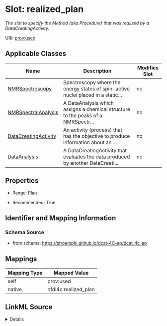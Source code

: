 

# Slot: realized_plan


_The slot to specify the Method (aka Procedure) that was realized by a DataCreatingActivity._





URI: [prov:used](http://www.w3.org/ns/prov#used)



<!-- no inheritance hierarchy -->





## Applicable Classes

| Name | Description | Modifies Slot |
| --- | --- | --- |
| [NMRSpectroscopy](NMRSpectroscopy.md) | Spectroscopy where the energy states of spin-active nuclei placed in a static... |  no  |
| [NMRSpectralAnalysis](NMRSpectralAnalysis.md) | A DataAnalysis which assigns a chemical structure to the peaks of a NMRSpectr... |  no  |
| [DataCreatingActivity](DataCreatingActivity.md) | An activity (process) that has the objective to produce information about an ... |  no  |
| [DataAnalysis](DataAnalysis.md) | A DataCreatingActivity that evaluates the data produced by another DataCreati... |  no  |







## Properties

* Range: [Plan](Plan.md)

* Recommended: True





## Identifier and Mapping Information







### Schema Source


* from schema: https://stroemphi.github.io/dcat-4C-ap/dcat_4c_ap




## Mappings

| Mapping Type | Mapped Value |
| ---  | ---  |
| self | prov:used |
| native | nfdi4c:realized_plan |




## LinkML Source

<details>
```yaml
name: realized_plan
description: The slot to specify the Method (aka Procedure) that was realized by a
  DataCreatingActivity.
from_schema: https://stroemphi.github.io/dcat-4C-ap/dcat_4c_ap
rank: 1000
slot_uri: prov:used
alias: realized_plan
domain_of:
- DataCreatingActivity
range: Plan
recommended: true

```
</details>